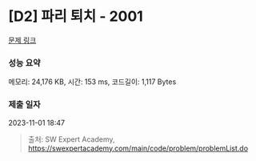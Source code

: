 # [D2] 파리 퇴치 - 2001 

[문제 링크](https://swexpertacademy.com/main/code/problem/problemDetail.do?contestProbId=AV5PzOCKAigDFAUq) 

### 성능 요약

메모리: 24,176 KB, 시간: 153 ms, 코드길이: 1,117 Bytes

### 제출 일자

2023-11-01 18:47



> 출처: SW Expert Academy, https://swexpertacademy.com/main/code/problem/problemList.do
